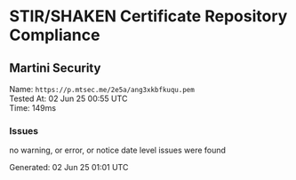 # STIR/SHAKEN Certificate Repository Compliance

## Martini Security

Name: `https://p.mtsec.me/2e5a/ang3xkbfkuqu.pem`\
Tested At: 02 Jun 25 00:55 UTC\
Time: 149ms

### Issues

no warning, or error, or notice date level issues were found

Generated: 02 Jun 25 01:01 UTC